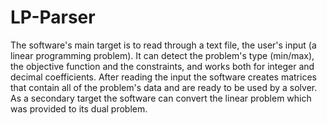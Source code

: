 # LP-Parser

The software's  main target is to read through a text file, the user's input (a linear programming problem). It can detect the problem's type (min/max), the objective function and the constraints, and works both for integer and decimal coefficients. After reading the input the software creates matrices that contain all of the problem's data and are ready to be used by a solver.
As a secondary target the software can convert the linear problem which was provided to its dual problem.
